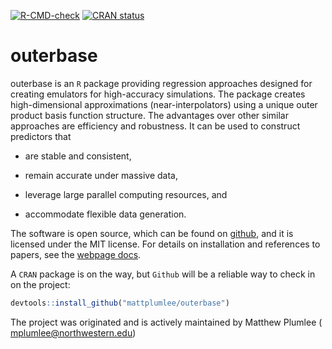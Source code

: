 
<!-- badges: start -->

[![R-CMD-check](https://github.com/MattPlumlee/outerbase/workflows/R-CMD-check/badge.svg)](https://github.com/MattPlumlee/outerbase/actions)
[![CRAN
status](https://www.r-pkg.org/badges/version/outerbase)](https://CRAN.R-project.org/package=outerbase)
<!-- badges: end -->

# outerbase

outerbase is an `R` package providing regression approaches designed for
creating emulators for high-accuracy simulations. The package creates
high-dimensional approximations (near-interpolators) using a unique
outer product basis function structure. The advantages over other
similar approaches are efficiency and robustness. It can be used to
construct predictors that

-   are stable and consistent,

-   remain accurate under massive data,

-   leverage large parallel computing resources, and

-   accommodate flexible data generation.

The software is open source, which can be found on
[github](https://github.com/MattPlumlee/outerbase/), and it is licensed
under the MIT license. For details on installation and references to
papers, see the [webpage
docs](https://mattplumlee.github.io/outerbase/).

A `CRAN` package is on the way, but `Github` will be a reliable way to
check in on the project:

<div class=".outerbase-devel">

``` r
devtools::install_github("mattplumlee/outerbase")
```

</div>

The project was originated and is actively maintained by Matthew Plumlee
( <mplumlee@northwestern.edu>)
